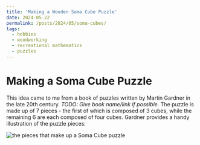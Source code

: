 ```yaml
---
title: 'Making a Wooden Soma Cube Puzzle'
date: 2024-05-22
permalink: /posts/2024/05/soma-cubes/
tags:
  - hobbies
  - woodworking
  - recreational mathematics
  - puzzles
---
```

Making a Soma Cube Puzzle
======
This idea came to me from a book of puzzles written by Martin Gardner in the late 20th century. _TODO: Give book name/link if possible._ The puzzle is made up of 7 pieces - the first of which is composed of 3 cubes, while the remaining 6 are each composed of four cubes. Gardner provides a handy illustration of the puzzle pieces:

![](../images/soma_cubes/gardner's_book.png "the pieces that make up a Soma Cube puzzle")

